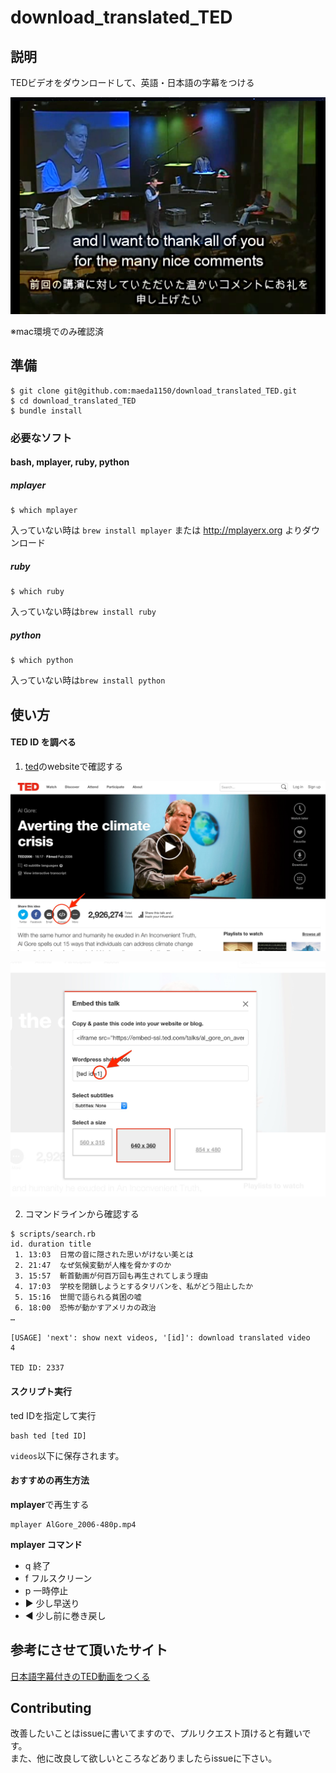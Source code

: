 # download_translated_TED

## 説明

TEDビデオをダウンロードして、英語・日本語の字幕をつける

![](https://raw.githubusercontent.com/maeda1150/download_translated_TED/master/images/screen_shot.png)

※mac環境でのみ確認済

## 準備

```
$ git clone git@github.com:maeda1150/download_translated_TED.git
$ cd download_translated_TED
$ bundle install
```

### 必要なソフト

#### bash, mplayer, ruby, python


##### mplayer
```
$ which mplayer
```
入っていない時は `brew install mplayer` または http://mplayerx.org よりダウンロード

##### ruby
```
$ which ruby
```
入っていない時は`brew install ruby`

##### python
```
$ which python
```
入っていない時は`brew install python`

## 使い方

#### TED ID を調べる
1. [ted](https://www.ted.com/)のwebsiteで確認する

![](https://raw.githubusercontent.com/maeda1150/download_translated_TED/master/images/ted.jpg)

![](https://raw.githubusercontent.com/maeda1150/download_translated_TED/master/images/get_id.jpg)

2. コマンドラインから確認する
```
$ scripts/search.rb
id. duration title
 1. 13:03  日常の音に隠された思いがけない美とは
 2. 21:47  なぜ気候変動が人権を脅かすのか
 3. 15:57  斬首動画が何百万回も再生されてしまう理由
 4. 17:03  学校を閉鎖しようとするタリバンを、私がどう阻止したか
 5. 15:16  世間で語られる貧困の嘘
 6. 18:00  恐怖が動かすアメリカの政治
…

[USAGE] 'next': show next videos, '[id]': download translated video
4

TED ID: 2337
```

#### スクリプト実行
ted IDを指定して実行
```
bash ted [ted ID]
```

`videos`以下に保存されます。

#### おすすめの再生方法
**mplayer**で再生する
```
mplayer AlGore_2006-480p.mp4
```

**mplayer コマンド**

- q 終了
- f フルスクリーン
- p 一時停止
- ▶ 少し早送り
- ◀ 少し前に巻き戻し

## 参考にさせて頂いたサイト

[日本語字幕付きのTED動画をつくる](http://avaveo.blogspot.jp/2010/06/ted.html)

## Contributing

改善したいことはissueに書いてますので、プルリクエスト頂けると有難いです。  
また、他に改良して欲しいところなどありましたらissueに下さい。
